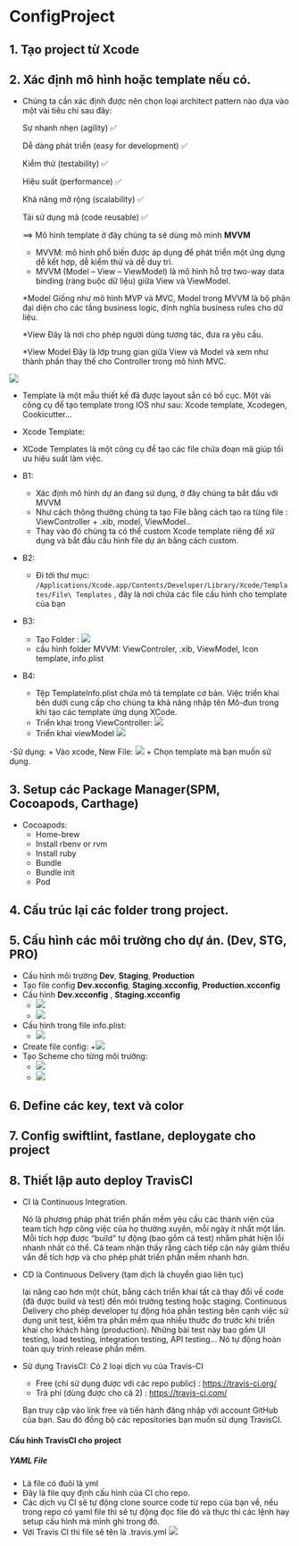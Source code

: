 # ConfigProject
## 1. Tạo project từ Xcode
## 2. Xác định mô hình hoặc template nếu có.
- Chúng ta cần xác định được nên chọn loại architect pattern nào dựa vào một vài tiêu chí sau đây:

    Sự nhanh nhẹn (agility)  ✅
  
   Dễ dàng phát triển (easy for development) ✅
  
   Kiểm thử (testability) ✅
  
   Hiệu suất (performance) ✅
  
   Khả năng mở rộng (scalability) ✅

   Tái sử dụng mã (code reusable) ✅
   
   ==> Mô hình template ở đây chúng ta sẽ dùng mô mình **MVVM**
   - MVVM: mô hình phổ biến được áp dụng để phát triển một ứng dụng dễ kết hợp, dễ kiểm thử và dễ duy trì.
   - MVVM (Model – View – ViewModel) là mô hình hỗ trợ two-way data binding (ràng buộc dữ liệu) giữa View và ViewModel.
   
   *Model
        Giống như mô hình MVP và MVC, Model trong MVVM là bộ phận đại diện cho các tầng business logic, định nghĩa business rules cho dữ liệu.

   *View
        Đây là nơi cho phép người dùng tương tác, đưa ra yêu cầu.

   *View Model
        Đây là lớp trung gian giữa View và Model và xem như thành phần thay thế cho Controller trong mô hình MVC.

![](./ConfigProject/img/mvvm.png)

- Template là một mẫu thiết kế đã được layout sẳn có bố cục. Một vài công cụ để tạo template trong IOS như sau: Xcode template,  Xcodegen, Cookicutter...
+ Xcode Template:
-    XCode Templates là một công cụ để tạo các file chứa đoạn mã giúp tối ưu hiệu suất làm việc.
-   B1:
    + Xác định mô hình dự án đang sử dụng, ở đây chúng ta bắt đầu với MVVM
    + Như cách thông thường chúng ta tạo File bằng cách tạo ra từng file : ViewController + .xib, model, ViewModel..
    + Thay vào đó chúng ta có thể custom Xcode template riêng để xử dụng và bắt đầu cấu hình file dự án bằng cách custom.
    
-   B2:
    + Đi tới thư mục: `/Applications/Xcode.app/Contents/Developer/Library/Xcode/Templates/File\ Templates` , đây là nơi chứa các file cấu hình cho template của bạn
- B3:
    + Tạo Folder :
    ![](./ConfigProject/img/folderMVVM.png)
    + cấu hình folder MVVM: ViewControler, .xib, ViewModel, Icon template, info.plist
- B4: 
    + Tệp TemplateInfo.plist chứa mô tả template cơ bản. Việc triển khai bên dưới cung cấp cho chúng ta khả năng nhập tên Mô-đun trong khi tạo các template ứng dụng XCode.
    + Triển khai trong ViewController:
    ![](./ConfigProject/img/viewcontroller.png)
    + Triển khai viewModel
    ![](./ConfigProject/img/viewmodel.png)

-Sử dụng:
    +   Vào xcode, New File:
    ![](./ConfigProject/img/Mcustom.png)
    +  Chọn template mà bạn muốn sử dụng.
## 3. Setup các Package Manager(SPM, Cocoapods, Carthage)
-   Cocoapods:
    + Home-brew
    + Install rbenv or rvm
    + Install ruby
    + Bundle
    + Bundle init
    + Pod

## 4. Cấu trúc lại các folder trong project.

## 5. Cấu hình các môi trường cho dự án. (Dev, STG, PRO)

-   Cấu hình môi trường **Dev**, **Staging**, **Production**
-   Tạo file config **Dev.xcconfig**, **Staging.xcconfig**, **Production.xcconfig**
-   Cấu hình **Dev.xcconfig** ,  **Staging.xcconfig**
    + ![](./ConfigProject/img/dev.png)
    + ![](./ConfigProject/img/stag.png)
-   Cấu hình trong file info.plist:
    + ![](./ConfigProject/img/bundle.png)
-  Create file config: 
    +![](./ConfigProject/img/config.png)
-   Tạo Scheme cho từng môi trường:
    + ![](./ConfigProject/img/scheme.png)
    + ![](./ConfigProject/img/env.png)

## 6. Define các key, text và color

## 7. Config swiftlint, fastlane, deploygate cho project


## 8. Thiết lập auto deploy TravisCI
- CI là Continuous Integration.

    Nó là phương pháp phát triển phần mềm yêu cầu các thành viên của team tích hợp công việc của họ thường xuyên, mỗi ngày ít nhất một lần. Mỗi tích hợp được “build” tự động (bao gồm cả test) nhằm phát hiện lỗi nhanh nhất có thể. Cả team nhận thấy rằng cách tiếp cận này giảm thiểu vấn đề tích hợp và cho phép phát triển phần mềm nhanh hơn.

- CD là Continuous Delivery (tạm dịch là chuyển giao liên tục)

    lại nâng cao hơn một chút, bằng cách triển khai tất cả thay đổi về code (đã được build và test) đến môi trường testing hoặc staging. Continuous Delivery cho phép developer tự động hóa phần testing bên cạnh việc sử dụng unit test, kiểm tra phần mềm qua nhiều thước đo trước khi triển khai cho khách hàng (production). Những bài test này bao gồm UI testing, load testing, integration testing, API testing… Nó tự động hoàn toàn quy trình release phần mềm.

- Sử dụng TravisCI: Có 2 loại dịch vụ của Travis-CI

    - Free (chỉ sử dụng được với các repo public) : https://travis-ci.org/
    - Trả phí (dùng được cho cả 2) : https://travis-ci.com/

    Bạn truy cập vào link free và tiến hành đăng nhập với account GitHub của bạn. Sau đó đồng bộ các repositories bạn muốn sử dụng TravisCI.

#### Cấu hình TravisCI cho project

##### YAML File

- Là file có đuôi là yml
- Đây là file quy định cấu hình của CI cho repo.
- Các dịch vụ CI sẽ tự động clone source code từ repo của bạn về, nếu trong repo có yaml file thì sẽ tự động đọc file đó và thực thi các lệnh hay setup cấu hình mà mình ghi trong đó.
- Với Travis CI thì file sẽ tên là .travis.yml
![](./ConfigProject/img/travis.png)

